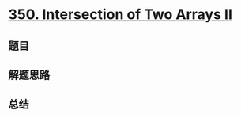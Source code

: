 # [350. Intersection of Two Arrays II](https://leetcode.com/problems/intersection-of-two-arrays-ii/)

## 题目


## 解题思路


## 总结


